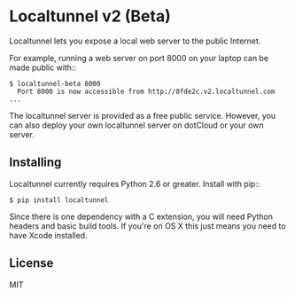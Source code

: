 Localtunnel v2 (Beta)
=====================

Localtunnel lets you expose a local web server to the public Internet.

For example, running a web server on port 8000 on your laptop can be
made public with::

    $ localtunnel-beta 8000
      Port 8000 is now accessible from http://8fde2c.v2.localtunnel.com ...

The localtunnel server is provided as a free public service. However, you
can also deploy your own localtunnel server on dotCloud or your own
server.

Installing
----------
Localtunnel currently requires Python 2.6 or greater. Install with pip::

    $ pip install localtunnel
    
Since there is one dependency with a C extension, you will need Python
headers and basic build tools. If you're on OS X this just means you need
to have Xcode installed.

License
-------
MIT
